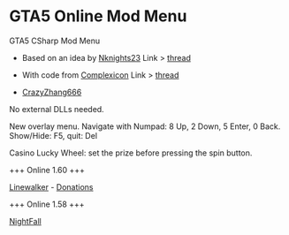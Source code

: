 # GTA5 Online Mod Menu
GTA5 CSharp Mod Menu

- Based on an idea by [Nknights23](https://github.com/NightFyre/GTAV-External-Overlay) Link > [thread](https://www.unknowncheats.me/forum/grand-theft-auto-v/463157-gta-simple-external-overlay.html)

- With code from [Complexicon](https://github.com/Complexicon/BunkerMoney) Link > [thread](https://www.unknowncheats.me/forum/grand-theft-auto-v/305760-bunkermoney-v3-0-a.html)
- [CrazyZhang666](https://github.com/CrazyZhang666/GTA5OnlineTools)

No external DLLs needed.

New overlay menu. Navigate with Numpad: 8 Up, 2 Down, 5 Enter, 0 Back. Show/Hide: F5, quit: Del

Casino Lucky Wheel: set the prize before pressing the spin button.

+++ Online 1.60 +++

[Linewalker](https://github.com/Linewalker/GTAVCSMM/releases) - [Donations](https://www.buymeacoffee.com/linewalker85)

+++ Online 1.58 +++

[NightFall](https://github.com/NightFall-Dev/GTAVCSMM)
